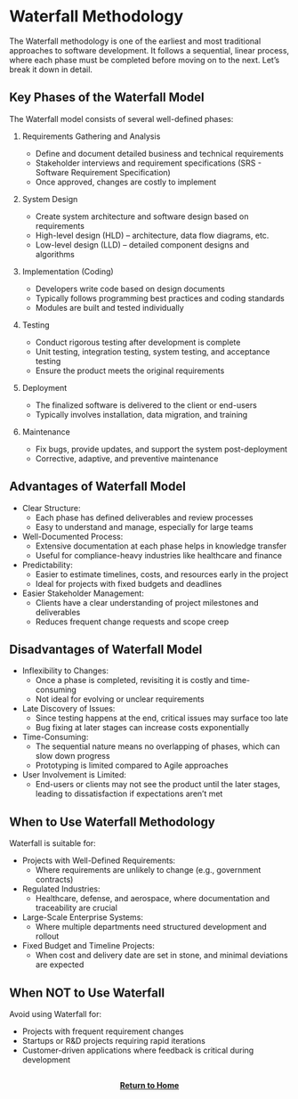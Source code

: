 # Waterfall Methodology

The Waterfall methodology is one of the earliest and most traditional approaches to software development. It follows a sequential, linear process, where each phase must be completed before moving on to the next. Let’s break it down in detail.

<h2>Key Phases of the Waterfall Model</h2>

The Waterfall model consists of several well-defined phases:

1. Requirements Gathering and Analysis
    - Define and document detailed business and technical requirements
    - Stakeholder interviews and requirement specifications (SRS - Software Requirement Specification)
    - Once approved, changes are costly to implement

2. System Design
    - Create system architecture and software design based on requirements
    - High-level design (HLD) – architecture, data flow diagrams, etc.
    - Low-level design (LLD) – detailed component designs and algorithms

3. Implementation (Coding)
    - Developers write code based on design documents
    - Typically follows programming best practices and coding standards
    - Modules are built and tested individually

4. Testing
    - Conduct rigorous testing after development is complete
    - Unit testing, integration testing, system testing, and acceptance testing
    - Ensure the product meets the original requirements

5. Deployment
    - The finalized software is delivered to the client or end-users
    - Typically involves installation, data migration, and training

6. Maintenance
    - Fix bugs, provide updates, and support the system post-deployment
    - Corrective, adaptive, and preventive maintenance

<h2>Advantages of Waterfall Model</h2>

- Clear Structure:
  - Each phase has defined deliverables and review processes
  - Easy to understand and manage, especially for large teams
- Well-Documented Process:
  - Extensive documentation at each phase helps in knowledge transfer
  - Useful for compliance-heavy industries like healthcare and finance
- Predictability:
  - Easier to estimate timelines, costs, and resources early in the project
  - Ideal for projects with fixed budgets and deadlines
- Easier Stakeholder Management:
  - Clients have a clear understanding of project milestones and deliverables
  - Reduces frequent change requests and scope creep

<h2>Disadvantages of Waterfall Model</h2>

- Inflexibility to Changes:
    - Once a phase is completed, revisiting it is costly and time-consuming
    - Not ideal for evolving or unclear requirements
- Late Discovery of Issues:
    - Since testing happens at the end, critical issues may surface too late
    - Bug fixing at later stages can increase costs exponentially
- Time-Consuming:
    - The sequential nature means no overlapping of phases, which can slow down progress
    - Prototyping is limited compared to Agile approaches
- User Involvement is Limited:
    - End-users or clients may not see the product until the later stages, leading to dissatisfaction if expectations aren’t met

<h2>When to Use Waterfall Methodology</h2>

Waterfall is suitable for:
- Projects with Well-Defined Requirements:
    - Where requirements are unlikely to change (e.g., government contracts)
- Regulated Industries:
    - Healthcare, defense, and aerospace, where documentation and traceability are crucial
- Large-Scale Enterprise Systems:
    - Where multiple departments need structured development and rollout
- Fixed Budget and Timeline Projects:
    - When cost and delivery date are set in stone, and minimal deviations are expected

<h2>When NOT to Use Waterfall</h2>

Avoid using Waterfall for:
- Projects with frequent requirement changes
- Startups or R&D projects requiring rapid iterations
- Customer-driven applications where feedback is critical during development

<h2></h2>
<p align="center">
  <a href="https://github.com/rlangc/Test_RCL.git"><b>Return to Home</b></a>
